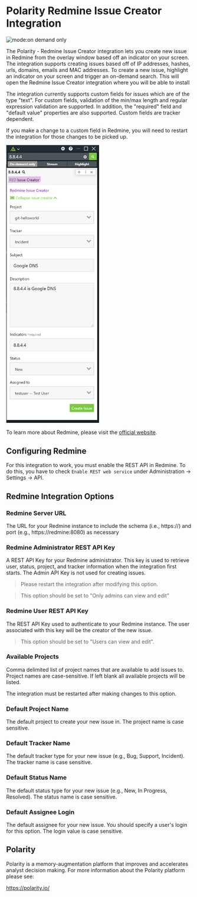 # Polarity Redmine Issue Creator Integration

![mode:on demand only](https://img.shields.io/badge/mode-on%20demand%20only-blue.svg)

The Polarity - Redmine Issue Creator integration lets you create new issue in Redmine from the overlay window based off an indicator on your screen.  The integration supports creating issues based off of IP addresses, hashes, urls, domains, emails and MAC addresses. To create a new issue, highlight an indicator on your screen and trigger an on-demand search.  This will open the Redmine Issue Creator integration where you will be able to install

The integration currently supports custom fields for issues which are of the type "text".  For custom fields, validation of the min/max length and regular expression validation are supported.  In addition, the "required" field and "default value" properties are also supported.  Custom fields are tracker dependent. 

If you make a change to a custom field in Redmine, you will need to restart the integration for those changes to be picked up.

<img src="./images/overlay.png" width="50%">

To learn more about Redmine, please visit the [official website](https://www.redmine.org/).

## Configuring Redmine

For this integration to work, you must enable the REST API in Redmine.  To do this, you have to check `Enable REST web service` under Administration -> Settings -> API.

## Redmine Integration Options

### Redmine Server URL

The URL for your Redmine instance to include the schema (i.e., https://) and port (e.g., https://redmine:8080) as necessary

### Redmine Administrator REST API Key

A REST API Key for your Redmine administrator. This key is used to retrieve user, status, project, and tracker information when the integration first starts. The Admin API Key is not used for creating issues. 
 
> Please restart the integration after modifying this option. 

> This option should be set to "Only admins can view and edit"

### Redmine User REST API Key

The REST API Key used to authenticate to your Redmine instance.  The user associated with this key will be the creator of the new issue.  

> This option should be set to "Users can view and edit".

### Available Projects

Comma delimited list of project names that are available to add issues to. Project names are case-sensitive. If left blank all available projects will be listed.

The integration must be restarted after making changes to this option.

### Default Project Name

The default project to create your new issue in. The project name is case sensitive.

### Default Tracker Name

The default tracker type for your new issue (e.g., Bug, Support, Incident). The tracker name is case sensitive.

### Default Status Name

The default status type for your new issue (e.g., New, In Progress, Resolved). The status name is case sensitive.

### Default Assignee Login

The default assignee for your new issue. You should specify a user's login for this option. The login value is case sensitive.

## Polarity

Polarity is a memory-augmentation platform that improves and accelerates analyst decision making. For more information about the Polarity platform please see:

https://polarity.io/
